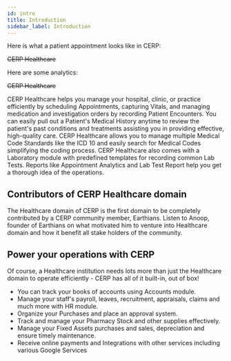 ```yaml
---
id: intro
title: Introduction
sidebar_label: Introduction
---
```


Here is what a patient appointment looks like in CERP:

~~CERP Healthcare~~

Here are some analytics:

~~CERP Healthcare~~

CERP Healthcare helps you manage your hospital, clinic, or practice efficiently by scheduling Appointments, capturing Vitals, and managing medication and investigation orders by recording Patient Encounters. You can easily pull out a Patient's Medical History anytime to review the patient's past conditions and treatments assisting you in providing effective, high-quality care. CERP Healthcare allows you to manage multiple Medical Code Standards like the ICD 10 and easily search for Medical Codes simplifying the coding process. CERP Healthcare also comes with a Laboratory module with predefined templates for recording common Lab Tests. Reports like Appointment Analytics and Lab Test Report help you get a thorough idea of the operations.

## Contributors of CERP Healthcare domain

The Healthcare domain of CERP is the first domain to be completely contributed by a CERP community member, Earthians. Listen to Anoop, founder of Earthians on what motivated him to venture into Healthcare domain and how it benefit all stake holders of the community.

## Power your operations with CERP

Of course, a Healthcare institution needs lots more than just the Healthcare domain to operate efficiently - CERP has all of it built-in, out of box!

- You can track your books of accounts using Accounts module.
- Manage your staff's payroll, leaves, recruitment, appraisals, claims and much more with HR module.
- Organize your Purchases and place an approval system.
- Track and manage your Pharmacy Stock and other supplies effectively.
- Manage your Fixed Assets purchases and sales, depreciation and ensure timely maintenance.
- Receive online payments and Integrations with other services including various Google Services
